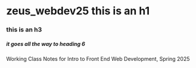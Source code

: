 # zeus_webdev25 this is an h1

### this is an h3

##### it goes all the way to heading 6
Working Class Notes for Intro to Front End Web Development, Spring 2025